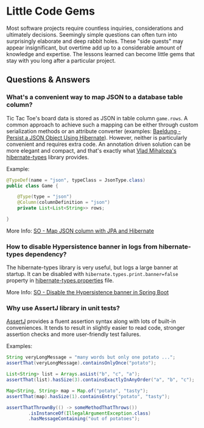 # Little Code Gems

Most software projects require countless inquiries, considerations and ultimately decisions. Seemingly simple questions can often turn into surprisingly elaborate and deep rabbit holes. These "side quests" may appear insignificant, but overtime add up to a considerable amount of knowledge and expertise. The lessons learned can become little gems that stay with you long after a particular project. 

## Questions & Answers

### What's a convenient way to map JSON to a database table column?

Tic Tac Toe's board data is stored as JSON in table column `game.rows`. A common approach to achieve such a mapping can be either through custom serialization methods or an attribute converter (examples: [Baeldung - Persist a JSON Object Using Hibernate](https://www.baeldung.com/hibernate-persist-json-object)). However, neither is particularly convenient and requires extra code. An annotation driven solution can be more elegant and compact, and that's exactly what [Vlad Mihalcea's hibernate-types](https://mvnrepository.com/artifact/com.vladmihalcea/hibernate-types-52/2.14.0) library provides.

Example:
```java
@TypeDef(name = "json", typeClass = JsonType.class)
public class Game {

    @Type(type = "json")
    @Column(columnDefinition = "json")
    private List<List<String>> rows;

}
```

More Info: [SO - Map JSON column with JPA and Hibernate](https://stackoverflow.com/questions/39620317/how-to-map-a-json-column-with-h2-jpa-and-hibernate)

### How to disable Hypersistence banner in logs from hibernate-types dependency?

The hibernate-types library is very useful, but logs a large banner at startup. It can be disabled with `hibernate.types.print.banner=false` property in [hibernate-types.properties](/src/main/resources/hibernate-types.properties) file.

More Info: [SO - Disable the Hypersistence banner in Spring Boot](https://stackoverflow.com/questions/61118423/how-to-disable-the-hypersistence-banner-when-using-hibernate-types-52-in-spring)

### Why use AssertJ library in unit tests?

[AssertJ](https://assertj.github.io/doc/) provides a fluent assertion syntax along with lots of built-in conveniences. It tends to result in slightly easier to read code, stronger assertion checks and more user-friendly test failures. 

Examples:

```java
String veryLongMessage = "many words but only one potato ...";
assertThat(veryLongMessage).containsOnlyOnce("potato");

List<String> list = Arrays.asList("b", "c", "a");
assertThat(list).hasSize(3).containsExactlyInAnyOrder("a", "b", "c");

Map<String, String> map = Map.of("potato", "tasty");
assertThat(map).hasSize(1).containsEntry("potato", "tasty");

assertThatThrownBy(() -> someMethodThatThrows())
        .isInstanceOf(IllegalArgumentException.class)
        .hasMessageContaining("out of potatoes");
```
